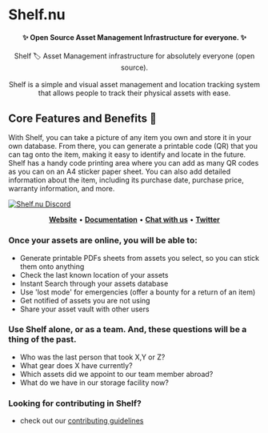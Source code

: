 

# Shelf.nu  

<h4 align="center">
✨ Open Source Asset Management Infrastructure for everyone. ✨
</h4>
<p align="center" >
Shelf 🏷️ Asset Management infrastructure for absolutely everyone (open source).<br/> <br/>
Shelf is a simple and visual asset management and location tracking system that allows people to track their physical assets with ease.
</p>

## Core Features and Benefits 💫

With Shelf, you can take a picture of any item you own and store it in your own database. From there, you can generate a printable code (QR) that you can tag onto the item, making it easy to identify and locate in the future. Shelf has a handy code printing area where you can add as many QR codes as you can on an A4 sticker paper sheet. You can also add detailed information about the item, including its purchase date, purchase price, warranty information, and more.

<div align="left">

[![Shelf.nu Discord](https://dcbadge.vercel.app/api/server/BZ6ATKK2)](https://discord.gg/BZ6ATKK2)

<p align="center">
    <a href="https://www.shelf.nu/"><b>Website</b></a> •
    <a href="https://github.com/Shelf-nu/shelf.nu"><b>Documentation</b></a> •
    <a href="https://discord.gg/BZ6ATKK2"><b>Chat with us</b></a> • 
    <a href="https://twitter.com/ShelfQR"><b>Twitter</b></a>
</p>

### Once your assets are online, you will be able to:

- Generate printable PDFs sheets from assets you select, so you can stick them onto anything
- Check the last known location of your assets
- Instant Search through your assets database
- Use 'lost mode' for emergencies (offer a bounty for a return of an item)
- Get notified of assets you are not using
- Share your asset vault with other users

### Use Shelf alone, or as a team. And, these questions will be a thing of the past.

- Who was the last person that took X,Y or Z?
- What gear does X have currently?
- Which assets did we appoint to our team member abroad?
- What do we have in our storage facility now?


### Looking for contributing in Shelf?

- check out our [contributing guidelines](https://github.com/hrutik7/shelf.nu/blob/docs_improvement/docs/get-started.md)
